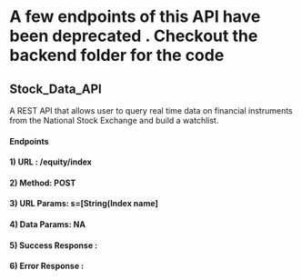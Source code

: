 # A few endpoints of this API have been deprecated . Checkout the backend folder for the code 
## Stock_Data_API
A REST API that allows user to query real time data on financial instruments from the National Stock Exchange and build a watchlist.
  
  #### Endpoints
  
  ####   1) URL : /equity/index
  ####   2) Method: POST
  ####   3) URL Params: s=[String(Index name]
  ####   4) Data Params: NA
  ####   5) Success Response : 
  ####   6) Error Response : 
  
